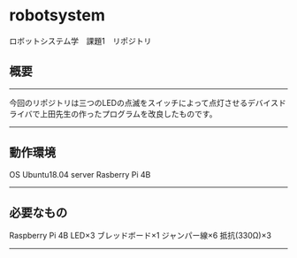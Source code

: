 # robotsystem

ロボットシステム学　課題1　リポジトリ

## 概要
---
今回のリポジトリは三つのLEDの点滅をスイッチによって点灯させるデバイスドライバで上田先生の作ったプログラムを改良したものです。  

---
## 動作環境
OS Ubuntu18.04 server
Rasberry Pi 4B

---
## 必要なもの
Raspberry Pi 4B
LED×3
ブレッドボード×1
ジャンパー線×6
抵抗(330Ω)×3

---
